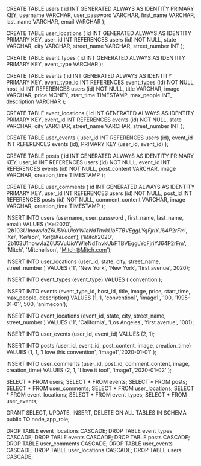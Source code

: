 CREATE TABLE users (
id INT GENERATED ALWAYS AS IDENTITY PRIMARY KEY,
username VARCHAR,
user_password VARCHAR,
first_name VARCHAR,
last_name VARCHAR,
email VARCHAR
);

CREATE TABLE user_locations (
id INT GENERATED ALWAYS AS IDENTITY PRIMARY KEY,
user_id INT REFERENCES users (id) NOT NULL,
state VARCHAR,
city VARCHAR,
street_name VARCHAR,
street_number INT
);

CREATE TABLE event_types (
id INT GENERATED ALWAYS AS IDENTITY PRIMARY KEY,
event_type VARCHAR
);

CREATE TABLE events (
id INT GENERATED ALWAYS AS IDENTITY PRIMARY KEY,
event_type_id INT REFERENCES event_types (id) NOT NULL,
host_id INT REFERENCES users (id) NOT NULL,
title VARCHAR,
image VARCHAR,
price MONEY,
start_time TIMESTAMP,
max_people INT,
description VARCHAR
);

CREATE TABLE event_locations (
id INT GENERATED ALWAYS AS IDENTITY PRIMARY KEY,
event_id INT REFERENCES events (id) NOT NULL,
state VARCHAR,
city VARCHAR,
street_name VARCHAR,
street_number INT
);

CREATE TABLE user_events (
	user_id INT REFERENCES users (id),
	event_id INT REFERENCES events (id),
	PRIMARY KEY (user_id, event_id)
);

CREATE TABLE posts (
id INT GENERATED ALWAYS AS IDENTITY PRIMARY KEY,
user_id INT REFERENCES users (id) NOT NULL,
event_id INT REFERENCES events (id) NOT NULL,
post_content VARCHAR,
image VARCHAR,
creation_time TIMESTAMP
);

CREATE TABLE user_comments (
id INT GENERATED ALWAYS AS IDENTITY PRIMARY KEY,
user_id INT REFERENCES users (id) NOT NULL,
post_id  INT REFERENCES posts (id) NOT NULL,
comment_content VARCHAR,
image VARCHAR,
creation_time TIMESTAMP
);


INSERT INTO users (username, user_password , first_name, last_name, email) VALUES
('Kei2020', '$2b$10$3U1nowvIaZ6U5VuUioYWIeNdTnvkUbFTBVEggLYqFjriYJ64P2rFm', 'Kei', 'Keilson', 'Kei@Kei.com'),
('Mitch2020', '$2b$10$3U1nowvIaZ6U5VuUioYWIeNdTnvkUbFTBVEggLYqFjriYJ64P2rFm', 'Mitch', 'Mitchellson', 'Mitch@Mitch.com'); 

INSERT INTO user_locations (user_id, state, city, street_name, street_number ) VALUES
('1', 'New York', 'New York', 'first avenue', 2020);

INSERT INTO event_types (event_type) VALUES
('convention');

INSERT INTO events (event_type_id, host_id, title, image, price, start_time, max_people, description) VALUES
(1, 1, 'convention1', 'image1', 100, '1995-01-01', 500, 'animecon');

INSERT INTO event_locations (event_id, state, city, street_name, street_number ) VALUES
('1', 'California', 'Los Angeles', 'first avenue', 1001);

INSERT INTO user_events (user_id, event_id) VALUES
(2, 1);

INSERT INTO posts (user_id, event_id, post_content, image, creation_time) VALUES
(1, 1, 'I love this convention', 'image1','2020-01-01' );

INSERT INTO user_comments (user_id, post_id, comment_content, image, creation_time) VALUES
(2, 1, 'I love it too!', 'image1','2020-01-02' );


SELECT * FROM users;
SELECT * FROM events;
SELECT * FROM posts;
SELECT * FROM user_comments;
SELECT * FROM user_locations;
SELECT * FROM event_locations;
SELECT * FROM event_types;
SELECT * FROM user_events;


GRANT SELECT, UPDATE, INSERT, DELETE ON ALL TABLES IN SCHEMA public TO node_app_role;

DROP TABLE event_locations CASCADE;
DROP TABLE event_types CASCADE;
DROP TABLE events CASCADE;
DROP TABLE posts CASCADE;
DROP TABLE user_comments CASCADE;
DROP TABLE user_events CASCADE;
DROP TABLE user_locations CASCADE;
DROP TABLE users CASCADE;